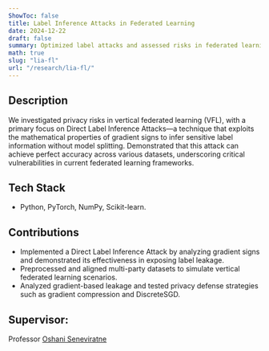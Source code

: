```yaml
---
ShowToc: false
title: Label Inference Attacks in Federated Learning
date: 2024-12-22
draft: false
summary: Optimized label attacks and assessed risks in federated learning.
math: true
slug: "lia-fl"
url: "/research/lia-fl/"
---
```


## Description
We investigated privacy risks in vertical federated learning (VFL), with a primary focus on Direct Label Inference Attacks—a technique that exploits the mathematical properties of gradient signs to infer sensitive label information without model splitting. Demonstrated that this attack can achieve perfect accuracy across various datasets, underscoring critical vulnerabilities in current federated learning frameworks.

## Tech Stack
- Python, PyTorch, NumPy, Scikit-learn.

## Contributions
- Implemented a Direct Label Inference Attack by analyzing gradient signs and demonstrated its effectiveness in exposing label leakage.
- Preprocessed and aligned multi-party datasets to simulate vertical federated learning scenarios.
- Analyzed gradient-based leakage and tested privacy defense strategies such as gradient compression and DiscreteSGD.

## Supervisor: 
Professor [Oshani Seneviratne](https://oshani.info)